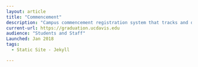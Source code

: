 ```yaml
---
layout: article
title: "Commencement"
description: "Campus commencement registration system that tracks and distributes tickets to students."
current-url: https://graduation.ucdavis.edu
audience: "Students and Staff"
Launched: Jan 2018
tags: 
  - Static Site - Jekyll

---
```


